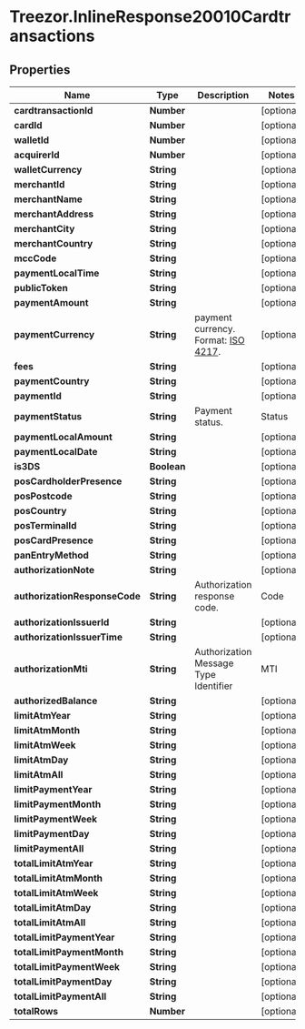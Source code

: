 # Treezor.InlineResponse20010Cardtransactions

## Properties
Name | Type | Description | Notes
------------ | ------------- | ------------- | -------------
**cardtransactionId** | **Number** |  | [optional] 
**cardId** | **Number** |  | [optional] 
**walletId** | **Number** |  | [optional] 
**acquirerId** | **Number** |  | [optional] 
**walletCurrency** | **String** |  | [optional] 
**merchantId** | **String** |  | [optional] 
**merchantName** | **String** |  | [optional] 
**merchantAddress** | **String** |  | [optional] 
**merchantCity** | **String** |  | [optional] 
**merchantCountry** | **String** |  | [optional] 
**mccCode** | **String** |  | [optional] 
**paymentLocalTime** | **String** |  | [optional] 
**publicToken** | **String** |  | [optional] 
**paymentAmount** | **String** |  | [optional] 
**paymentCurrency** | **String** | payment currency. Format: [ISO 4217](https://fr.wikipedia.org/wiki/ISO_4217).  | [optional] 
**fees** | **String** |  | [optional] 
**paymentCountry** | **String** |  | [optional] 
**paymentId** | **String** |  | [optional] 
**paymentStatus** | **String** | Payment status.  | Status | Description | | ------ | -------     | | A | Accepted | | C | Cleared | | I | Declined | | S | Settled | | V | Reversed |  | [optional] 
**paymentLocalAmount** | **String** |  | [optional] 
**paymentLocalDate** | **String** |  | [optional] 
**is3DS** | **Boolean** |  | [optional] 
**posCardholderPresence** | **String** |  | [optional] 
**posPostcode** | **String** |  | [optional] 
**posCountry** | **String** |  | [optional] 
**posTerminalId** | **String** |  | [optional] 
**posCardPresence** | **String** |  | [optional] 
**panEntryMethod** | **String** |  | [optional] 
**authorizationNote** | **String** |  | [optional] 
**authorizationResponseCode** | **String** | Authorization response code.  | Code | Description | | ---- | ----------- | | 00 | All Good | | 01 | Refer to card issuer Refer | | 03 | Invalid merchant Decline | | 05 | Do not honour Decline | | 10 | Partial Approval Approve | | 13 | Invalid amount Decline | | 14 | Invalid card number (no such number) Decline | | 17 | Customer Cancellation Decline | | 33 | Expired card (Capture) Decline &amp; Pickup | | 41 | Lost card (Capture) Decline &amp; Pickup | | 43 | Stolen card (Capture) Decline &amp; Pickup | | 51 | Insufficient funds Decline | | 54 | Expired card Decline | | 55 | Incorrect PIN Decline | | 57 | Transaction not permitted to cardholder Decline | | 58 | Transaction not permitted to terminal Decline | | 61 | Exceeds withdrawal amount limit Decline | | 62 | Restricted card Decline | | 63 | Security Violation Decline | | 65 | Exceeds withdrawal frequency limit Decline | | 68 | Response received too late Decline | | 70 | Cardholder to contact issuer Decline | | 75 | Allowable number of PIN tries exceeded Decline | | 82 | Timeout at IEM Decline | | 85 | PIN Unblock request Approve | | 91 | Issuer or switch is inoperative Decline | | N7 | Decline for CVV2 failure Decline |  | [optional] 
**authorizationIssuerId** | **String** |  | [optional] 
**authorizationIssuerTime** | **String** |  | [optional] 
**authorizationMti** | **String** | Authorization Message Type Identifier  | MTI | Description | | --- | ----| | 01xx | Authorization message | | 04xx | reversal message | | 12xx | Financial message |  | [optional] 
**authorizedBalance** | **String** |  | [optional] 
**limitAtmYear** | **String** |  | [optional] 
**limitAtmMonth** | **String** |  | [optional] 
**limitAtmWeek** | **String** |  | [optional] 
**limitAtmDay** | **String** |  | [optional] 
**limitAtmAll** | **String** |  | [optional] 
**limitPaymentYear** | **String** |  | [optional] 
**limitPaymentMonth** | **String** |  | [optional] 
**limitPaymentWeek** | **String** |  | [optional] 
**limitPaymentDay** | **String** |  | [optional] 
**limitPaymentAll** | **String** |  | [optional] 
**totalLimitAtmYear** | **String** |  | [optional] 
**totalLimitAtmMonth** | **String** |  | [optional] 
**totalLimitAtmWeek** | **String** |  | [optional] 
**totalLimitAtmDay** | **String** |  | [optional] 
**totalLimitAtmAll** | **String** |  | [optional] 
**totalLimitPaymentYear** | **String** |  | [optional] 
**totalLimitPaymentMonth** | **String** |  | [optional] 
**totalLimitPaymentWeek** | **String** |  | [optional] 
**totalLimitPaymentDay** | **String** |  | [optional] 
**totalLimitPaymentAll** | **String** |  | [optional] 
**totalRows** | **Number** |  | [optional] 
